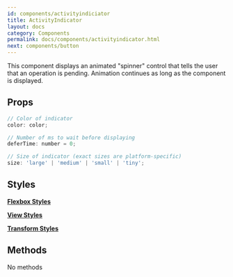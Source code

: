 ```yaml
---
id: components/activityindiciator
title: ActivityIndicator
layout: docs
category: Components
permalink: docs/components/activityindicator.html
next: components/button
---
```


This component displays an animated "spinner" control that tells the user that an operation is pending. Animation continues as long as the component is displayed.

## Props
``` javascript
// Color of indicator
color: color;

// Number of ms to wait before displaying
deferTime: number = 0;

// Size of indicator (exact sizes are platform-specific)
size: 'large' | 'medium' | 'small' | 'tiny';
```

## Styles
[**Flexbox Styles**](docs/styles.html#flexbox-style-attributes)

[**View Styles**](docs/styles.html#view-style-attributes)

[**Transform Styles**](docs/styles.html#transform-style-attributes)


## Methods
No methods

